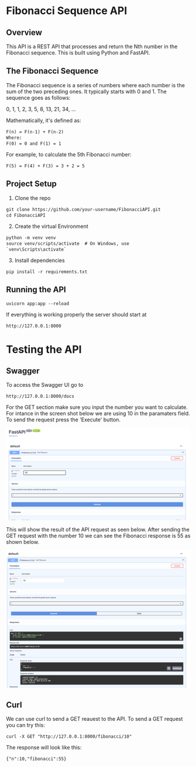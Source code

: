 # Fibonacci Sequence API

## Overview
This API is a REST API that processes and return the Nth number in the Fibonacci sequence. This is built using Python and FastAPI.

## The Fibonacci Sequence
The Fibonacci sequence is a series of numbers where each number is the sum of the two preceding ones. It typically starts with 0 and 1. The sequence goes as follows:

0, 1, 1, 2, 3, 5, 8, 13, 21, 34, ...

Mathematically, it's defined as:
```
F(n) = F(n-1) + F(n-2)
Where:
F(0) = 0 and F(1) = 1
```

For example, to calculate the 5th Fibonacci number:
```
F(5) = F(4) + F(3) = 3 + 2 = 5
```

## Project Setup
1. Clone the repo
```
git clone https://github.com/your-username/FibonacciAPI.git
cd FibonacciAPI
```

2. Create the virtual Environment
```
python -m venv venv
source venv/scripts/activate  # On Windows, use `venv\Scripts\activate`
```

3. Install dependencies
```
pip install -r requirements.txt
```

## Running the API
```
uvicorn app:app --reload
```
If everything is working properly the server should start at 
```
http://127.0.0.1:8000
```

# Testing the API
## Swagger
To access the Swagger UI go to
```
http://127.0.0.1:8000/docs
```
For the GET section make sure you input the number you want to calculate. For intance in the screen shot below we are using 10 in the paramaters field. To send the request press the 'Execute' button.

![Swagger UI Screenshot](./screenshots/swagger.png)

This will show the result of the API request as seen below. After sending the GET request with the number 10 we can see the Fibonacci response is 55 as shown below.

![Swagger UI Screenshot](./screenshots/Swagger_result.png)

## Curl
We can use curl to send a GET reauest to the API. To send a GET request you can try this:
```
curl -X GET "http://127.0.0.1:8000/fibonacci/10"
```

The response will look like this:
```
{"n":10,"fibonacci":55}
```